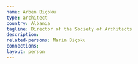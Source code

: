 ```yaml
---
name: Arben Biçoku
type: architect
country: Albania
tagline: Director of the Society of Architects
description:
related-persons: Marin Biçoku
connections:
layout: person
---
```

